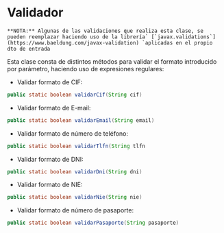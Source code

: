 # **Validador**

```
**NOTA:** Algunas de las validaciones que realiza esta clase, se pueden reemplazar haciendo uso de la librería` [`javax.validations`](https://www.baeldung.com/javax-validation) `aplicadas en el propio dto de entrada
```

Esta clase consta de distintos métodos para validar el formato introducido por parámetro, haciendo uso de expresiones regulares:

- Validar formato de CIF:

```java
public static boolean validarCif(String cif)
```

- Validar formato de E-mail:

```java
public static boolean validarEmail(String email)
```

- Validar formato de número de teléfono:

```java
public static boolean validarTlfn(String tlfn
```

- Validar formato de DNI:

```java
public static boolean validarDni(String dni)
```

- Validar formato de NIE:

```java
public static boolean validarNie(String nie)
```

- Validar formato de número de pasaporte:

```java
public static boolean validarPasaporte(String pasaporte)
```

